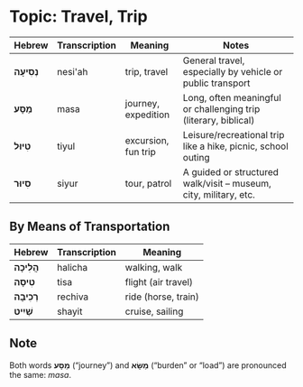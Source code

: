 # Topic: Travel, Trip

| **Hebrew** | **Transcription** | **Meaning**             | **Notes**                                                  |
| -------------------- | --------------- | ------------------- | ---------------------------------------------------------------- |
| **נְסִיעָה**             | nesi'ah         | trip, travel        | General travel, especially by vehicle or public transport        |
| **מַסָּע**               | masa            | journey, expedition | Long, often meaningful or challenging trip (literary, biblical)  |
| **טִיּוּל**              | tiyul           | excursion, fun trip | Leisure/recreational trip like a hike, picnic, school outing     |
| **סִיוּר**               | siyur           | tour, patrol        | A guided or structured walk/visit – museum, city, military, etc. |

## By Means of Transportation

| **Hebrew** | **Transcription** | **Meaning**             |
| -------------------- | --------------- | ------------------- |
| **הֲלִיכָה**             | halicha        | walking, walk       |
| **טִיסָה**               | tisa          | flight (air travel) |
| **רְכִיבָה**             | rechiva         |ride (horse, train)|
| **שַׁיִיט**              |  shayit         | cruise, sailing |

## Note

Both words **מַסָּע** (“journey”) and **מַשָּׂא** (“burden” or “load”) are pronounced the same: *masa*.
